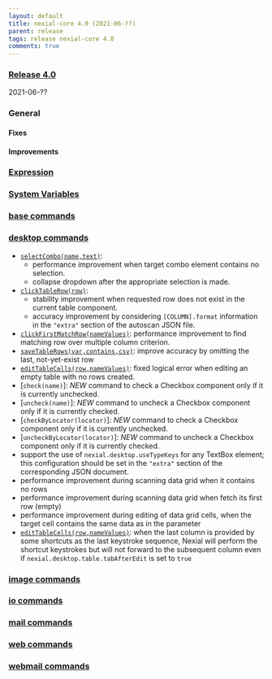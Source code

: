 ```yaml
---
layout: default
title: nexial-core 4.0 (2021-06-??)
parent: release
tags: release nexial-core 4.0
comments: true
---
```


### <a href="https://github.com/nexiality/nexial-core/releases/tag/nexial-core-v4.0_????" class="external-link" target="_nexial_link">Release 4.0</a>
2021-06-??


### General
#### Fixes

#### Improvements


### [Expression](../expressions)


### [System Variables](../systemvars)


### [base commands](../commands/base)


### [desktop commands](../commands/desktop)
- [`selectCombo(name,text)`](../commands/desktop/selectCombo(name,text)): 
  - performance improvement when target combo element contains no selection.
  - collapse dropdown after the appropriate selection is made.
- [`clickTableRow(row)`](../commands/desktop/clickTableRow(row)): 
  - stability improvement when requested row does not exist in the current table component.
  - accuracy improvement by considering `[COLUMN].format` information in the `"extra"` section of the autoscan JSON 
    file.
- [`clickFirstMatchRow(nameValues)`](../commands/desktop/clickFirstMatchRow(nameValues)): performance improvement to
  find matching row over multiple column criterion.
- [`saveTableRows(var,contains,csv)`](../commands/desktop/saveTableRows(var,contains,csv)): improve accuracy by 
  omitting the last, not-yet-exist row
- [`editTableCells(row,nameValues)`](../commands/desktop/editTableCells(row,nameValues)): fixed logical error when 
  editing an empty table with no rows created.
- [`check(name)`]: *NEW* command to check a Checkbox component only if it is currently unchecked.
- [`uncheck(name)`]: *NEW* command to uncheck a Checkbox component only if it is currently checked.
- [`checkByLocator(locator)`]: *NEW* command to check a Checkbox component only if it is currently unchecked.
- [`uncheckByLocator(locator)`]: *NEW* command to uncheck a Checkbox component only if it is currently checked.
- support the use of `nexial.desktop.useTypeKeys` for any TextBox element; this configuration should be set in the 
  `"extra"` section of the corresponding JSON document.
- performance improvement during scanning data grid when it contains no rows
- performance improvement during scanning data grid when fetch its first row (empty)
- performance improvement during editing of data grid cells, when the target cell contains the same data as in the 
  parameter
- [`editTableCells(row,nameValues)`](../commands/desktop/editTableCells(row,nameValues)): when the last column is 
  provided by some shortcuts as the last keystroke sequence, Nexial will perform the shortcut keystrokes but will not 
  forward to the subsequent column even if `nexial.desktop.table.tabAfterEdit` is set to `true`


### [image commands](../commands/image)


### [io commands](../commands/io)


### [mail commands](../commands/mail)


### [web commands](../commands/web)


### [webmail commands](../commands/webmail)
